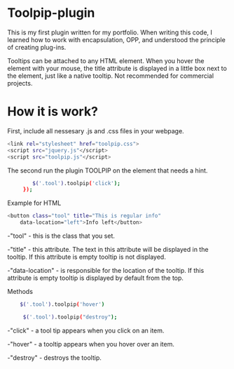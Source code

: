 # Toolpip-plugin
This is my first plugin written for my portfolio.
When writing this code, I learned how to work with encapsulation, OPP, and understood the principle of creating plug-ins.

Tooltips can be attached to any HTML element. When you hover the element with your mouse, the title attribute is displayed in a little box next to the element, just like a native tooltip.
 Not recommended for commercial projects.

# How it is work?
First, include all nessesary .js and .css files in your webpage.

```sh
<link rel="stylesheet" href="toolpip.css">
<script src="jquery.js"</script>
<script src="toolpip.js"</script>
```




The second run the plugin TOOLPIP on the element that needs a hint.

```sh    $(document).ready(function () {
        $('.tool').toolpip('click');
     });
```


Example for HTML

```sh
<button class="tool" title="This is regular info"
    data-location="left">Info left</button>
```

-"tool" - this is the class that you set.

-"title" - this attribute. The text in this attribute will be displayed in the tooltip. If this attribute is empty tooltip is not displayed.

-"data-location" - is responsible for the location of the tooltip. If this attribute is empty tooltip is displayed by default from the top.



Methods
```sh
    $('.tool').toolpip('hover')

     $('.tool').toolpip("destroy");
```

-"click" - a tool tip appears when you click on an item.

-"hover" - a tooltip appears when you hover over an item.

-"destroy" - destroys the tooltip.
